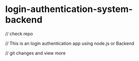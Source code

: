 # login-authentication-system-backend

// check repo

// This is an login authentication app using node.js or Backend

// git changes and  view more 